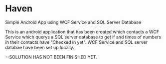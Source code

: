 # Haven
Simple Android App using WCF Service and SQL Server Database

This is an android application that has been created which contacts a WCF Service which querys a SQL server database to get if and times
of numbers in their contacts have "Checked in yet". WCF Service and SQL server databae have been set up locally.

--SOLUTION HAS NOT BEEN FINISHED YET.
